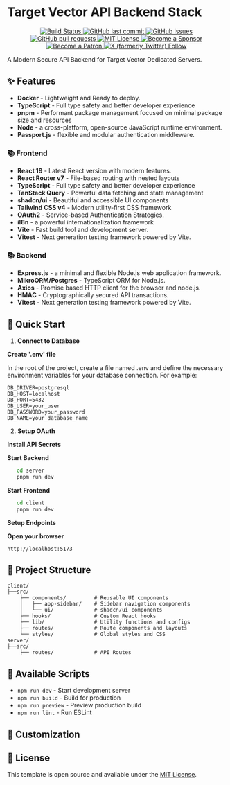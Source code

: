 # Target Vector API Backend Stack

<p align="center">
    <a href="https://github.com/Voidware-Prohibited/targetvector-api-backend-stack/commits/master">
    <img src="https://vercelbadge.vercel.app/api/Voidware-Prohibited/targetvector-api-backend-stack?plastic"
         alt="Build Status">
    </a>
    <a href="https://github.com/Voidware-Prohibited/targetvector-api-backend-stack/commits/master">
    <img src="https://img.shields.io/github/last-commit/Voidware-Prohibited/targetvector-api-backend-stack.svg?style=flat-square&logo=github&logoColor=white"
         alt="GitHub last commit">
    </a>
    <a href="https://github.com/Voidware-Prohibited/targetvector-api-backend-stack/issues">
    <img src="https://img.shields.io/github/issues-raw/Voidware-Prohibited/targetvector-api-backend-stack.svg?style=flat-square&logo=github&logoColor=white"
         alt="GitHub issues">
    </a>
    <a href="https://github.com/Voidware-Prohibited/targetvector-api-backend-stack/pulls">
    <img src="https://img.shields.io/github/issues-pr-raw/Voidware-Prohibited/targetvector-api-backend-stack.svg?style=flat-square&logo=github&logoColor=white"
         alt="GitHub pull requests">
    </a>
    <a href="https://github.com/Voidware-Prohibited/targetvector-api-backend-stack/blob/master/LICENSE">
    <img src="https://img.shields.io/badge/License-MIT-yellow.svg"
         alt="MIT License">
    </a>
    <a href="https://github.com/sponsors/colorindarkness">
    <img src="https://img.shields.io/github/sponsors/colorindarkness.svg?style=flat-square&logo=github&logoColor=white"
         alt="Become a Sponsor">
    </a>
    <a href="https://www.patreon.com/colorindarkness">
    <img src="https://img.shields.io/endpoint.svg?url=https%3A%2F%2Fshieldsio-patreon.vercel.app%2Fapi%3Fusername%3Dcolorindarkness%26type%3Dpatrons&style=flat"
         alt="Become a Patron">
    </a>
    <a href="https://www.x.com/voidwarex">
    <img alt="X (formerly Twitter) Follow" src="https://img.shields.io/twitter/follow/voidwarex?style=flat&logo=x">
     </a>
</p>

A Modern Secure API Backend for Target Vector Dedicated Servers.

## ✨ Features

- **Docker** -  Lightweight and Ready to deploy.
- **TypeScript** - Full type safety and better developer experience
- **pnpm** - Performant package management focused on minimal package size and resources
- **Node** -  a cross-platform, open-source JavaScript runtime environment.
- **Passport.js** - flexible and modular authentication middleware.

### 📚 Frontend

- **React 19** - Latest React version with modern features.
- **React Router v7** - File-based routing with nested layouts
- **TypeScript** - Full type safety and better developer experience
- **TanStack Query** - Powerful data fetching and state management
- **shadcn/ui** - Beautiful and accessible UI components
- **Tailwind CSS v4** - Modern utility-first CSS framework
- **OAuth2** - Service-based Authentication Strategies.
- **il8n** - a powerful internationalization framework
- **Vite** - Fast build tool and development server.
- **Vitest** - Next generation testing framework powered by Vite.

### 📚 Backend

- **Express.js** - a minimal and flexible Node.js web application framework.
- **MikroORM/Postgres** - TypeScript ORM for Node.js.
- **Axios** - Promise based HTTP client for the browser and node.js.
- **HMAC** - Cryptographically secured API transactions.
- **Vitest** - Next generation testing framework powered by Vite.

## 🚀 Quick Start

1. **Connect to Database**

**Create '.env' file**

In the root of the project, create a file named .env and define the necessary environment variables for your database connection. For example:
```
DB_DRIVER=postgresql
DB_HOST=localhost
DB_PORT=5432
DB_USER=your_user
DB_PASSWORD=your_password
DB_NAME=your_database_name
```

2. **Setup OAuth**

**Install API Secrets**

**Start Backend**
```bash
   cd server
   pnpm run dev
   ```

**Start Frontend**
```bash
   cd client
   pnpm run dev
   ```
**Setup Endpoints**

**Open your browser**
   ```
   http://localhost:5173
   ```

## 📁 Project Structure

```
client/
├──src/
    ├── components/         # Reusable UI components
    │   ├── app-sidebar/    # Sidebar navigation components
    │   └── ui/             # shadcn/ui components
    ├── hooks/              # Custom React hooks
    ├── lib/                # Utility functions and configs
    ├── routes/             # Route components and layouts
    └── styles/             # Global styles and CSS
server/
├──src/
    ├── routes/             # API Routes

```

## 🔧 Available Scripts

- `npm run dev` - Start development server
- `npm run build` - Build for production
- `npm run preview` - Preview production build
- `npm run lint` - Run ESLint

## 🎨 Customization


## 📄 License

This template is open source and available under the [MIT License](LICENSE).
